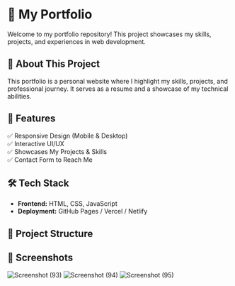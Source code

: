 # 🌟 My Portfolio

Welcome to my portfolio repository! This project showcases my skills, projects, and experiences in web development.


## 📌 About This Project
This portfolio is a personal website where I highlight my skills, projects, and professional journey. It serves as a resume and a showcase of my technical abilities.

## 🎨 Features
✅ Responsive Design (Mobile & Desktop)  
✅ Interactive UI/UX  
✅ Showcases My Projects & Skills  
✅ Contact Form to Reach Me  

## 🛠️ Tech Stack
- **Frontend:** HTML, CSS, JavaScript  
- **Deployment:** GitHub Pages / Vercel / Netlify  

## 📂 Project Structure

## 📸 Screenshots
![Screenshot (93)](https://github.com/user-attachments/assets/149c0c43-3d86-441d-a803-726e1fc38cf5)
![Screenshot (94)](https://github.com/user-attachments/assets/06f75c51-4d38-47bc-9905-684ced21190e)
![Screenshot (95)](https://github.com/user-attachments/assets/dd594457-6750-44d1-85bb-a74a3529ef6f)



